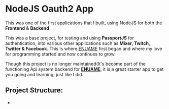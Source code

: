 # NodeJS Oauth2 App

This was one of the first applications that I built, using NodeJS for both the **Frontend** & **Backend**

This was a base project, for testing and using **PassportJS** for authentication, into various other applications such as **Mixer, Twitch, Twitter & Facebook**. This is where [ENUAME](https://enua.me) first began and where my love for programming started and now continues to grow.

Though this project is no longer maintained(It's become part of the functioning Api system backend for **[ENUAME](https://enua.me)**, it is a great starter app to get you going and learning, just like I did.

## Project Structure:
  -
